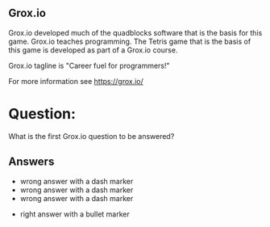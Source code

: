 ## Grox.io
Grox.io developed much of the quadblocks software
that is the basis for this game.
Grox.io teaches programming.
The Tetris game that is the basis of this game
is developed as part of a Grox.io course.

Grox.io tagline is "Career fuel for programmers!"

For more information see https://grox.io/

# Question:
What is the first Grox.io question to be answered?

## Answers
- wrong answer with a dash marker
- wrong answer with a dash marker
- wrong answer with a dash marker
* right answer with a bullet marker
